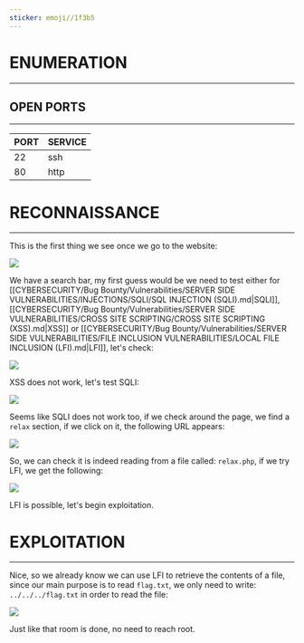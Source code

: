 ```yaml
---
sticker: emoji//1f3b5
---
```

# ENUMERATION
---



## OPEN PORTS
---


| PORT | SERVICE |
| :--- | :------ |
| 22   | ssh     |
| 80   | http    |



# RECONNAISSANCE
---


This is the first thing we see once we go to the website: 

![](../images/Pasted%20image%2020250120153845.png)



We have a search bar, my first guess would be we need to test either for [[CYBERSECURITY/Bug Bounty/Vulnerabilities/SERVER SIDE VULNERABILITIES/INJECTIONS/SQLI/SQL INJECTION (SQLI).md|SQLI]], [[CYBERSECURITY/Bug Bounty/Vulnerabilities/SERVER SIDE VULNERABILITIES/CROSS SITE SCRIPTING/CROSS SITE SCRIPTING (XSS).md|XSS]] or [[CYBERSECURITY/Bug Bounty/Vulnerabilities/SERVER SIDE VULNERABILITIES/FILE INCLUSION VULNERABILITIES/LOCAL FILE INCLUSION (LFI).md|LFI]], let's check:

![](../images/Pasted%20image%2020250120154118.png)

XSS does not work, let's test SQLI:

![](../images/Pasted%20image%2020250120154142.png)

Seems like SQLI does not work too, if we check around the page, we find a `relax` section, if we click on it, the following URL appears:



![](../images/Pasted%20image%2020250120154358.png)

So, we can check it is indeed reading from a file called: `relax.php`, if we try LFI, we get the following:

![](../images/Pasted%20image%2020250120154434.png)

LFI is possible, let's begin exploitation.



# EXPLOITATION
---

Nice, so we already know we can use LFI to retrieve the contents of a file, since our main purpose is to read `flag.txt`, we only need to write: `../../../flag.txt` in order to read the file:



![](../images/Pasted%20image%2020250120154645.png)


Just like that room is done, no need to reach root.